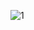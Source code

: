 ![1](https://user-images.githubusercontent.com/100022296/170824736-6d5f227a-e949-4ed3-b8ac-7108f4d29baf.jpg)
